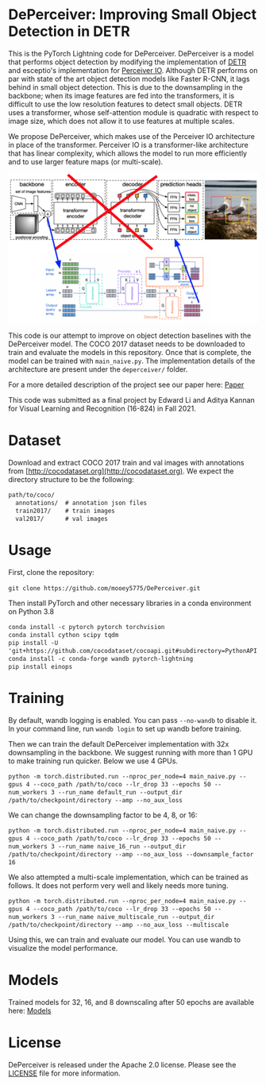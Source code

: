 # DePerceiver: Improving Small Object Detection in DETR

This is the PyTorch Lightning code for DePerceiver. DePerceiver is a model that performs object detection by modifying the implementation of [DETR](https://github.com/facebookresearch/detr) and esceptio's implementation for [Perceiver IO](https://github.com/esceptico/perceiver-io). Although DETR performs on par with state of the art object detection models like Faster R-CNN, it lags behind in small object detection. This is due to the downsampling in the backbone; when its image features are fed into the transformers, it is difficult to use the low resolution features to detect small objects. DETR uses a transformer, whose self-attention module is quadratic with respect to image size, which does not allow it to use features at multiple scales.

We propose DePerceiver, which makes use of the Perceiver IO architecture in place of the transformer. Perceiver IO is a transformer-like architecture that has linear complexity, which allows the model to run more efficiently and to use larger feature maps (or multi-scale).

![Model Diagram](model_diagram.png)

This code is our attempt to improve on object detection baselines with the DePerceiver model. The COCO 2017 dataset needs to be downloaded to train and evaluate the models in this repository. Once that is complete, the model can be trained with `main_naive.py`. The implementation details of the architecture are present under the `deperceiver/` folder.

For a more detailed description of the project see our paper here: [Paper](paper.pdf)

This code was submitted as a final project by Edward Li and Aditya Kannan for Visual Learning and Recognition (16-824) in Fall 2021.

# Dataset

Download and extract COCO 2017 train and val images with annotations from [http://cocodataset.org](http://cocodataset.org). We expect the directory structure to be the following:

```
path/to/coco/
  annotations/  # annotation json files
  train2017/    # train images
  val2017/      # val images
```

# Usage

First, clone the repository:

```git clone https://github.com/mooey5775/DePerceiver.git```

Then install PyTorch and other necessary libraries in a conda environment on Python 3.8

```
conda install -c pytorch pytorch torchvision
conda install cython scipy tqdm
pip install -U 'git+https://github.com/cocodataset/cocoapi.git#subdirectory=PythonAPI'
conda install -c conda-forge wandb pytorch-lightning
pip install einops
```

# Training

By default, wandb logging is enabled. You can pass `--no-wandb` to disable it. In your command line, run `wandb login` to set up wandb before training.

Then we can train the default DePerceiver implementation with 32x downsampling in the backbone. We suggest running with more than 1 GPU to make training run quicker. Below we use 4 GPUs.

```
python -m torch.distributed.run --nproc_per_node=4 main_naive.py --gpus 4 --coco_path /path/to/coco --lr_drop 33 --epochs 50 --num_workers 3 --run_name default_run --output_dir /path/to/checkpoint/directory --amp --no_aux_loss
```

We can change the downsampling factor to be 4, 8, or 16:

```
python -m torch.distributed.run --nproc_per_node=4 main_naive.py --gpus 4 --coco_path /path/to/coco --lr_drop 33 --epochs 50 --num_workers 3 --run_name naive_16_run --output_dir /path/to/checkpoint/directory --amp --no_aux_loss --downsample_factor 16
```

We also attempted a multi-scale implementation, which can be trained as follows. It does not perform very well and likely needs more tuning.

```
python -m torch.distributed.run --nproc_per_node=4 main_naive.py --gpus 4 --coco_path /path/to/coco --lr_drop 33 --epochs 50 --num_workers 3 --run_name naive_multiscale_run --output_dir /path/to/checkpoint/directory --amp --no_aux_loss --multiscale
```

Using this, we can train and evaluate our model. You can use wandb to visualize the model performance.

# Models

Trained models for 32, 16, and 8 downscaling after 50 epochs are available here: [Models](https://drive.google.com/drive/folders/1bZ_R9jnn0xuNJ-kxHw-XcorziewlgCtW?usp=sharing)

# License

DePerceiver is released under the Apache 2.0 license. Please see the [LICENSE](LICENSE) file for more information.
